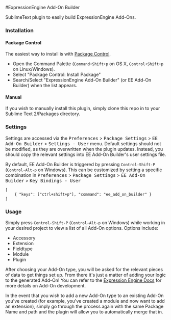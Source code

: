 #ExpressionEngine Add-On Builder

SublimeText plugin to easily build ExpressionEngine Add-Ons.

### Installation
#### Package Control
The easiest way to install is with [Package Control][package-control].

 * Open the Command Palette (`Command+Shift+p` on OS X, `Control+Shift+p` on Linux/Windows).
 * Select "Package Control: Install Package"
 * Search/Select "ExpressionEngine Add-On Builder" (or EE Add-On Builder) when the list appears.

#### Manual
If you wish to manually install this plugin, simply clone this repo in to your Sublime Text 2/Packages directory.

### Settings

Settings are accessed via the <kbd>Preferences</kbd> > <kbd>Package Settings</kbd> > <kbd>EE Add-On Builder</kbd> > <kbd>Settings - User</kbd> menu. Default settings should not be modified, as they are overwritten when the plugin updates. Instead, you should copy the relevant settings into EE Add-On Builder's user settings file.

By default, EE Add-On Builder is triggered by pressing `Control-Shift-P` (`Control-Alt-p` on Windows). This can be customized by setting a specific combination in <kbd>Preferences</kbd> > <kbd>Package Settings</kbd> > <kbd>EE Add-On Builder</kbd> > <kbd>Key Bindings - User</kbd>

    [
        { "keys": ["ctrl+shift+p"], "command": "ee_add_on_builder" }
    ]

### Usage

Simply press `Control-Shift-P` (`Control-Alt-p` on Windows) while working in your desired project to view a list of all Add-On options. Options include:

 * Accessory
 * Extension
 * Fieldtype
 * Module
 * Plugin

After choosing your Add-On type, you will be asked for the relevant pieces of data to get things set up. From there it's just a matter of adding your logic to the generated Add-On! You can refer to the [Expression Engine Docs][ee-docs] for more details on Add-On development.

In the event that you wish to add a new Add-On type to an existing Add-On you've created (for example, you've created a module and now want to add an extension), simply go through the process again with the same Package Name and path and the plugin will allow you to automatically merge that in.

[package-control]: http://wbond.net/sublime_packages/package_control
[ee-docs]: http://ellislab.com/expressionengine/user-guide/development
